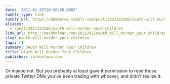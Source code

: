 ```yaml
---
date: '2011-01-25T18:56:35.000Z'
tumblr_type: link
tumblr_url: https://ddemaree.tumblr.com/post/2927333586/oauth-will-murder-your-children
aliases:
  - /post/2927333586/oauth-will-murder-your-children
link_url: http://zachholman.com/2011/01/oauth_will_murder_your_children/
slug: oauth-will-murder-your-children
tags: []
summary: OAuth Will Murder Your Children
title: OAuth Will Murder Your Children
publisher: zachholman.com
---
```


Or maybe not. But you probably at least gave it permission to read those private Twitter DMs you've been trading with whoever, and didn't realize it.